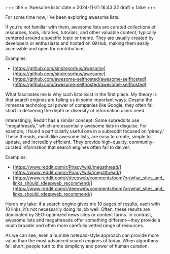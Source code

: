 +++
title = 'Awesome lists'
date = 2024-11-21 16:43:32
draft = false
+++

For some time now, I’ve been exploring awesome lists.

If you’re not familiar with them, awesome lists are curated collections of resources, tools, libraries, tutorials, and other valuable content, typically centered around a specific topic or theme. They are usually created by developers or enthusiasts and hosted on GitHub, making them easily accessible and open for contributions.

Examples:
 - [https://github.com/sindresorhus/awesome](https://github.com/sindresorhus/awesome)
 - [https://github.com/awesome-selfhosted/awesome-selfhosted](https://github.com/awesome-selfhosted/awesome-selfhosted)

What fascinates me is why such lists exist in the first place. My theory is that search engines are failing us in some important ways. Despite the immense technological power of companies like Google, they often fall short in delivering the depth or diversity of information users need.

Interestingly, Reddit has a similar concept. Some subreddits use "megathreads," which are essentially awesome lists in disguise. For example, I found a particularly useful one in a subreddit focused on 'piracy.' These threads, much like awesome lists, are easy to create, simple to update, and incredibly efficient. They provide high-quality, community-curated information that search engines often fail to deliver.

Examples:
 - [https://www.reddit.com/r/Piracy/wiki/megathread/](https://www.reddit.com/r/Piracy/wiki/megathread/)
 - [https://www.reddit.com/r/deepweb/comments/bom7xr/what_sites_and_links_should_rdeepweb_recommend/](https://www.reddit.com/r/deepweb/comments/bom7xr/what_sites_and_links_should_rdeepweb_recommend/)

Here’s my take: if a search engine gives me 10 pages of results, each with 10 links, it’s not necessarily doing its job well. Often, these results are dominated by SEO-optimized news sites or content farms. In contrast, awesome lists and megathreads offer something different—they provide a much broader and often more carefully vetted range of resources.

As we can see, even a humble notepad-style approach can provide more value than the most advanced search engines of today. When algorithms fall short, people turn to the simplicity and power of human curation.
